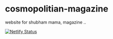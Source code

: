 # cosmopolitian-magazine
website for shubham mama, magazine ..


[![Netlify Status](https://api.netlify.com/api/v1/badges/6f9dd7c1-39a4-406f-80f9-a3345a420f96/deploy-status)](https://app.netlify.com/sites/flamboyant-brahmagupta-e06245/deploys)
